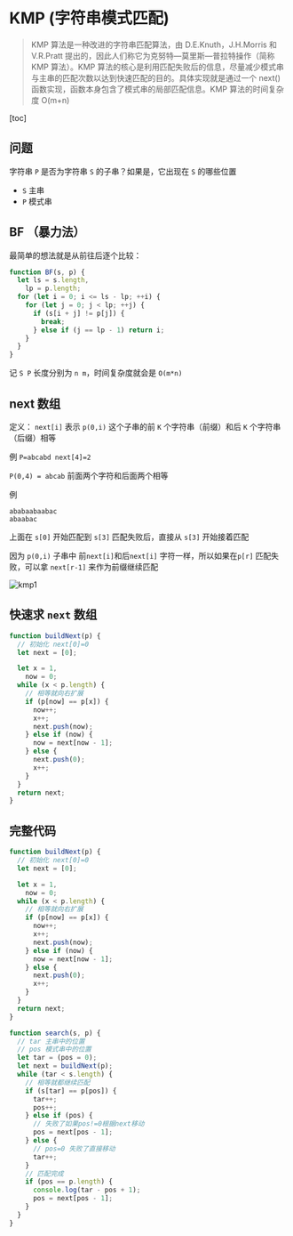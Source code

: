 # KMP (字符串模式匹配)

> KMP 算法是一种改进的字符串匹配算法，由 D.E.Knuth，J.H.Morris 和 V.R.Pratt 提出的，因此人们称它为克努特—莫里斯—普拉特操作（简称 KMP 算法）。KMP 算法的核心是利用匹配失败后的信息，尽量减少模式串与主串的匹配次数以达到快速匹配的目的。具体实现就是通过一个 next() 函数实现，函数本身包含了模式串的局部匹配信息。KMP 算法的时间复杂度 O(m+n)

[toc]

## 问题

字符串 `P` 是否为字符串 `S` 的子串？如果是，它出现在 `S` 的哪些位置

- `S` 主串
- `P` 模式串

## BF （暴力法）

最简单的想法就是从前往后逐个比较：

```js
function BF(s, p) {
  let ls = s.length,
    lp = p.length;
  for (let i = 0; i <= ls - lp; ++i) {
    for (let j = 0; j < lp; ++j) {
      if (s[i + j] != p[j]) {
        break;
      } else if (j == lp - 1) return i;
    }
  }
}
```

记 `S P` 长度分别为 `n m`，时间复杂度就会是 `O(m*n)`

## next 数组

定义： `next[i]` 表示 `p(0,i)` 这个子串的前 `K` 个字符串（前缀）和后 `K` 个字符串（后缀）相等

例 `P=abcabd next[4]=2`

`P(0,4) = abcab` 前面两个字符和后面两个相等

例

```auto
ababaabaabac
abaabac
```

上面在 `s[0]` 开始匹配到 `s[3]` 匹配失败后，直接从 `s[3]` 开始接着匹配

因为 `p(0,i)` 子串中 前`next[i]`和后`next[i]` 字符一样，所以如果在`p[r]` 匹配失败，可以拿 `next[r-1]` 来作为前缀继续匹配

![kmp1](./images/kmp1.jpg)

## 快速求 `next` 数组

```JavaScript
function buildNext(p) {
  // 初始化 next[0]=0
  let next = [0];

  let x = 1,
    now = 0;
  while (x < p.length) {
    // 相等就向右扩展
    if (p[now] == p[x]) {
      now++;
      x++;
      next.push(now);
    } else if (now) {
      now = next[now - 1];
    } else {
      next.push(0);
      x++;
    }
  }
  return next;
}


```

## 完整代码

```JavaScript
function buildNext(p) {
  // 初始化 next[0]=0
  let next = [0];

  let x = 1,
    now = 0;
  while (x < p.length) {
    // 相等就向右扩展
    if (p[now] == p[x]) {
      now++;
      x++;
      next.push(now);
    } else if (now) {
      now = next[now - 1];
    } else {
      next.push(0);
      x++;
    }
  }
  return next;
}

function search(s, p) {
  // tar 主串中的位置
  // pos 模式串中的位置
  let tar = (pos = 0);
  let next = buildNext(p);
  while (tar < s.length) {
    // 相等就都继续匹配
    if (s[tar] == p[pos]) {
      tar++;
      pos++;
    } else if (pos) {
      // 失败了如果pos!=0根据next移动
      pos = next[pos - 1];
    } else {
      // pos=0 失败了直接移动
      tar++;
    }
    // 匹配完成
    if (pos == p.length) {
      console.log(tar - pos + 1);
      pos = next[pos - 1];
    }
  }
}

```

